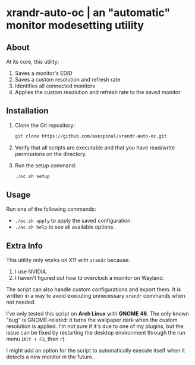 # xrandr-auto-oc | an "automatic" monitor modesetting utility

## About

At its core, this utility:

1. Saves a monitor's EDID
2. Saves a custom resolution and refresh rate
3. Identifies all connected monitors
4. Applies the custom resolution and refresh rate to the saved monitor

## Installation

1. Clone the Git repository:

   ```bash
   git clone https://github.com/axespinal/xrandr-auto-oc.git
   ```

2. Verify that all scripts are executable and that you have read/write permissions on the directory.

3. Run the setup command:

   ```bash
   ./oc.sh setup
   ```

## Usage

Run one of the following commands:

- `./oc.sh apply` to apply the saved configuration.
- `./oc.sh help` to see all available options.

## Extra Info

This utility only works on X11 with `xrandr` because:

1. I use NVIDIA.
2. I haven't figured out how to overclock a monitor on Wayland.

The script can also handle custom configurations and export them. It is written in a way to avoid executing unnecessary `xrandr` commands when not needed.

I've only tested this script on **Arch Linux** with **GNOME 46**. The only known "bug" is GNOME-related: it turns the wallpaper dark when the custom resolution is applied. I'm not sure if it's due to one of my plugins, but the issue can be fixed by restarting the desktop environment through the run menu (`Alt + F2`, then `r`).

I might add an option for the script to automatically execute itself when it detects a new monitor in the future.
